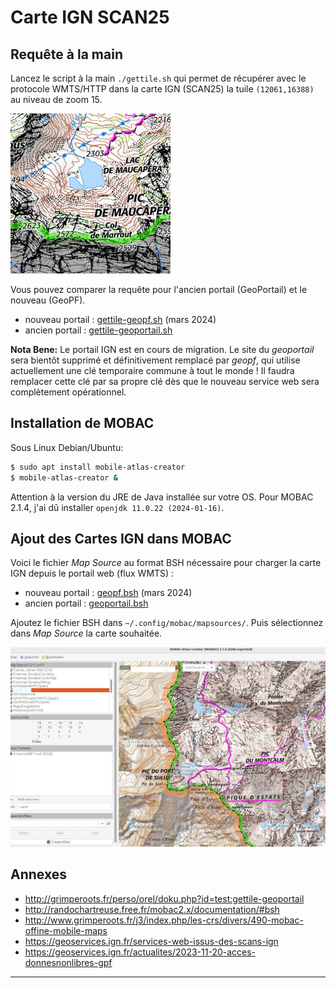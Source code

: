 # Carte IGN SCAN25

## Requête à la main

Lancez le script à la main `./gettile.sh` qui permet de récupérer avec le protocole
WMTS/HTTP dans la carte IGN (SCAN25) la tuile `(12061,16388)` au niveau de zoom
15.

![](tile.jpg)

Vous pouvez comparer la requête pour l'ancien portail (GeoPortail) et le nouveau (GeoPF).

* nouveau portail : [gettile-geopf.sh](gettile-geopf.sh) (mars 2024)
* ancien portail : [gettile-geoportail.sh](gettile-geoportail.sh)

**Nota Bene:** Le portail IGN est en cours de migration. Le site du *geoportail*
sera bientôt supprimé et définitivement remplacé par *geopf*, qui utilise
actuellement une clé temporaire commune à tout le monde ! Il faudra remplacer
cette clé par sa propre clé dès que le nouveau service web sera complètement
opérationnel.

## Installation de MOBAC

Sous Linux Debian/Ubuntu:

```bash
$ sudo apt install mobile-atlas-creator
$ mobile-atlas-creator &
```
Attention à la version du JRE de Java installée sur votre OS. Pour MOBAC 2.1.4,
j'ai dû installer `openjdk 11.0.22 (2024-01-16)`.

## Ajout des Cartes IGN dans MOBAC

Voici le fichier *Map Source* au format BSH nécessaire pour charger la carte IGN
depuis le portail web (flux WMTS) :

* nouveau portail : [geopf.bsh](geopf.bsh) (mars 2024)
* ancien portail : [geoportail.bsh](geoportail.bsh)

Ajoutez le fichier BSH dans `~/.config/mobac/mapsources/`. Puis sélectionnez
dans *Map Source* la carte souhaitée.

![](mobac.jpg)

## Annexes

* <http://grimperoots.fr/perso/orel/doku.php?id=test:gettile-geoportail>
* <http://randochartreuse.free.fr/mobac2.x/documentation/#bsh>
* <http://www.grimperoots.fr/j3/index.php/les-crs/divers/490-mobac-offine-mobile-maps>
* <https://geoservices.ign.fr/services-web-issus-des-scans-ign>
* <https://geoservices.ign.fr/actualites/2023-11-20-acces-donnesnonlibres-gpf>

---
